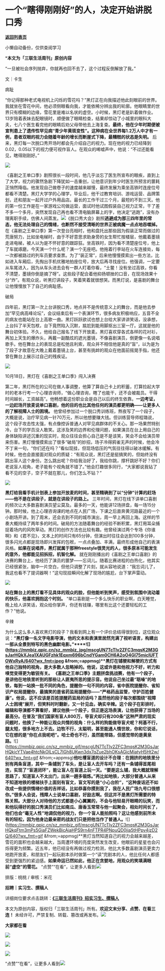 # 一个“瞎得刚刚好”的人，决定开始讲脱口秀

[**返回列表页**](/gzh/三联生活周刊)

小懒自动备份，仅供查阅学习

***本文为「三联生活周刊」原创内容**

  
  

“一旦被社会序列抛弃，你就再也回不去了，这个过程反倒解放了我。”

  
  

文｜卡生

病耻

“你记得那种老式电视机上闪烁的雪花吗？”黑灯正在向我描述他此刻眼前的世界。我就坐在雪花中间，他必须侧眼看向我，才能依稀分辨出我的轮廓。他眼睛里的世界只有模糊的边缘，雪花里是难以名状的虚空。小时候，黑灯老是趴着做作业。13岁陪着表妹去配眼镜时，顺便做了眼睛检查，结果却惊动了小城里的眼科大夫，七八个医生看完他的眼睛后劝父母带他去上海复查。**最终，他在少年时期便被宣判患上了遗传性罕见病“青少年黄斑变性”。这种病在全世界每1.2万人中才有一例，患者双眼的视力会随着年龄的增长而断崖式下降，最糟糕的状态是失明。**
后来，黑灯每一次脱口秀开场时都会先介绍自己的视力。现在他的视力已经降到0.02，0.05以下的视力便可视作盲人。在观众的唏嘘声中，他说：“不过还能看见，瞎得刚刚好。”

![](https://mmbiz.qpic.cn/mmbiz_jpg/c2Sib3Mp7pOP3TwNMZ6gVesFUy1vFnlq2bBBCsaHX2ibs0icB1hxiaHibYVSD67PHVvCsONf6BW8rZwRiclX33Na0qyA/640?wx_fmt=jpeg)

《喜剧之王单口季》剧照很长一段时间，他几乎淡忘了医生所宣布的眼疾，直到上了大学，视力的骤然急剧下降犹如一击重创，让他意识到年少时医生所预言的噩耗正悄然降临。他发现自己做卷子的速度越来越慢，最终发展为乘坐高铁时连座位号都看不清楚。黑灯大学学的心理学，毕业后，他干过教育培训、游戏运营、品牌策划，还和朋友一起开过户外用品店。最长的工作干过三个月，最短的不到三天。他的第一份工作是在一家游戏公司做运营，面试时他试图假装自己视力正常，干了差不多一个多月，突然发现自己再也看不清电脑屏幕上的字，他决定“逃跑”，没有办理离职手续，仿佛人间蒸发。![](https://mmbiz.qpic.cn/mmbiz_jpg/c2Sib3Mp7pOP3TwNMZ6gVesFUy1vFnlq2o73CGyjwHf19MgONMtqoQLofyTHPopbxwdCpqBzfSuic0LvWNoc5xDg/640?wx_fmt=jpeg)《脱口秀大会》剧照**逃避成为那三四年里的常态，他无法处理自己的情绪，也断然不接受清晰的世界正被病魔一点点地吞噬掉。**
在《喜剧之王单口季》第一次登台亮相时，他和盘托出那些因为假装正常而做过的荒唐努力，比如坐电梯时，由于不好意思求助身旁的女生帮忙按楼层，他戴着墨镜走进电梯，被人以为是不怀好意的跟踪狂。坐高铁时，因为看不清楚座位号，他上了车就琢磨，今天演一个什么呢？演一个无座吧。他拖着行李站在火车连接处，每一次都被路过的列车员要求查票。为了“装正常”，后来他慢慢摸索出一些方法，比如进入车厢后，先掏出手机优雅地拍座位号，放大后再寻找座位。他强调，一定要从车尾进入，因为从车头进去会有一群人盯着你看，“土鳖！没有坐过高铁，你看不清楚，墨镜你倒是摘了呀”。这些段子配合着他抑扬顿挫的口音，在现场效果十分“炸”。有观众说，听黑灯讲段子，笑着笑着就很想哭。而黑灯说，是喜剧的舞台让他慢慢放下了自己的病耻感。

破局

四年前，黑灯第一次上台讲脱口秀，地点并不是传统意义上的舞台，而是他去参加“罕见病高峰论坛”，会议结束后有一个表演环节，很多病友积极响应，五音不全的病友也能站在台上高歌一曲。黑灯跃跃欲试也想上台给大家讲讲笑话，没承想，上台抖了半天包袱，台下竟然陷入沉默，尴尬到能用脚抠出三室一厅。这就是他的舞台初体验。不久，他给自己报名了线下开放麦。黑灯喜欢穿各式各样的花衬衫，再加上天生的爆炸头，再戴一副酷炫的遮光墨镜，不像喜剧演员，倒更像一名说唱歌手。他在舞台上的表现总是松弛且利索，观众并不相信他是真的“盲”，以为是为了段子才故意在大晚上戴着墨镜上台，甚至有挑衅的观众在他面前摇晃手指，他还曾在舞台上展示过自己的残疾证。

![](https://mmbiz.qpic.cn/sz_mmbiz_jpg/mscgUN7TcTIv2ZFC3mqsK2M3GsJarHQkzmBTjsc8hiaicZy2KdbGj1iaLU0Lk5kWoonBPiaAycR5Z7icwbicuPHFkGWw/640?wx_fmt=jpeg&from;=appmsg)

10月18日，黑灯在《喜剧之王单口季》闯入决赛

第二年，黑灯所在的公司在做人事调整，他算了算自己卡上的积蓄，打算捡起大学时的老本行考一个心理咨询师，“做心理咨询，瞎了也能干，还不会被裁员。干得时间越长，工资越高”。他畅想着这份职业会是自己以后的终生依靠。**一边考证，一边赶场开放麦说单口喜剧，他的目的也比其他任何的演员都更明确——让更多人的了解视障人士的困境。**
他曾经参加过一个脱口秀训练班，熬夜写了一个段子，大概是说，治疗罕见病一针70万元，所以他想要赚大钱。但训练营导师程璐说，这个段子攻击性太强，有点像控诉普通人对罕见病群体的不关心。那一场果然特别冷，台下的学员没人敢笑。这涉及笑的边界和伦理问题，如果演员在台上用自己的身体缺陷讲述沉重的现实时，观众往往会担心自己是不是该笑，笑会不会给演员带来伤害。黑灯慢慢摸索出了很多“破局”的妙招，场子冷得鸦雀无声的时候，他会冷不丁来一句，“你们还在吗？”看似现挂，但现场低压的气氛往往得以破冰缓解。有时候，他也会直接面对观众的质疑：“有观众说，黑灯还是挺搞笑的，但始终没有跳出盲人这个身份。怎么跳出呢？你给我治好了，我给你跳，撑杆跳好不好？你们老说盲人视角，老子能有个视角就不错了。”他会打趣很多同行，“大家都说我钻了看不见的空子，空子不就在那儿，你们怎么不钻？”

![](https://mmbiz.qpic.cn/mmbiz_jpg/c2Sib3Mp7pOP3TwNMZ6gVesFUy1vFnlq2LcrSABLMkV5gXezsAolwGsFR9Gib42OkqhEianxLJI08AwDhtYNrqsSw/640?wx_fmt=jpeg)

**黑灯给我看手机计划表上参加开放麦的时间，甚至精确到了以“分钟”计算的赶场——他不是在讲段子，就是在讲段子的路上。**
三年时间，黑灯在线下讲单口喜剧的频次让大多数喜剧演员望尘莫及。最多的一天，他能讲12场拼盘，每一场15分钟。那时候，他上心理咨询课的地点在人民广场，下课之后直奔黄河路最近的一个小剧场开讲。到了周末，还会去到不同的城市演出，周一早上再回上海。这样的节奏大概持续了两年多的时间。破局的方法随着舞台的经验不断积累，黑灯用耳朵捕捉着场内的风吹草动。黑灯的创作方法也比较有趣。他曾经演过两个专场《你谁啊》和《君不见》，文本上的时间只有65分钟，但演出时往往会达到100多分钟，很多闪光点都是现场即兴发挥的包袱，一点点叠加、丰满，最终形成他自己的表演风格。**如果在说唱界，黑灯就属于那种freestyle很灵光的人，很多原本可能发生的意外，他都能见招拆招，机智化解。**
就在刚刚播出的《喜剧之王单口喜剧》的决赛的舞台上，他经历了演员的噩梦——忘词儿。随着比赛进程的白热化，他其实已经很紧张，脑中一片空白，但他只调整了片刻，就从容地说道：“我忘词儿了，我这也看不了提词器啊！”这句现挂瞬间化解了现场的尴尬，台下掌声雷动。

![](https://mmbiz.qpic.cn/mmbiz_jpg/c2Sib3Mp7pOP3TwNMZ6gVesFUy1vFnlq27aYGumSFGPknnGfOXmPoAQXlNzYzBxt1QSxibQHKxk6f7MkqxNuW8zg/640?wx_fmt=jpeg)

**站在舞台上的黑灯看不见具体的观众的脸，但他能听到笑声，感受到氛围中流动着的快乐，他喜欢拥抱这个时刻。**
“单口喜剧是一个多么快乐的职业啊，白天睡觉，晚上给人讲笑话，观众给你掌声，你还有钱赚，哪里有比这个还要轻松的工作？”他说。

辛辣

为什么这么多人喜欢黑灯的段子？我看到网上有一个评价总结得很到位，这位观众说：**“黑灯像一名文字电影导演，他的文本和表演里居然充满了视听语言，构建出一部从全景到特写的黑色幽默电影。”****![](https://mmbiz.qpic.cn/sz_mmbiz_jpg/mscgUN7TcTIv2ZFC3mqsK2M3GsJarHQkXJea1XAUGFzhk1Eqxm696bCndYGam0CH6A2oO4GI75miclUFTOWxRyA/640?wx_fmt=jpeg
&from;=appmsg)****黑灯在铺梗和解梗的方式有他自己独特的视角，是大多数人忽略掉的。他说，这或许是和他视力不好，听力和嗅觉变得更为敏锐有关。**
《喜剧之王单口季》主题拼盘挑战赛，他有一个段子，是讲他在地铁里听到的那些让人匪夷所思的提示音。他说自己坐过最“聒噪”的地铁，每到一站换一批不同的角色，提醒你一句不同的内容，省中医院提醒你、省知识产权局提醒你，最搞笑的是省药监局提醒你——“严格药品监管，守护百姓健康”。他说，这不应该是百姓提醒药监局的话吗？虽然他的段子每次都围绕“视障人士困境”展开，但笑料时时翻新，又一针见血，确实辛辣。这个段子在彩排时，编辑和导演都不算看好，建议他换一个段子，但正是这场表演，让他获得了当场的最高分。在普及“我们国家有盲人800万，导盲犬却只有200条”这种严肃的现实问题时，他换了一种能让观众共情的视角：什么样的狗能做导盲犬呢？柯基不行，腿太短，很多地方上不去。边牧不行，太聪明，甚至能通人情世故，你和它说话，它在想的是“你在点我呢吧”。哈士奇也不行，虽然能带路，但感觉带的是黄泉路。**![](https://mmbiz.qpic.cn/sz_mmbiz_gif/mscgUN7TcTIv2ZFC3mqsK2M3GsJarHQkicYTVae4htcNkOlLsCL7lGh8UKwn3dx7qZue2bhOKsAGicMiatyH5Ht2w/640?wx_fmt=gif
&from;=appmsg)**他吐槽盲道的设计不合理：在拥挤的地铁里分别有两条盲道，其中一条铺到了车头，是让盲人去开车吗？还有一条铺得首尾相连，实现了“盲道闭环”，能让盲人在盲道上玩一天。“要是这么铺，我大概就理解思路了，知道盲人不太出门，出来一趟多锻炼。”再比如地铁，大部分普通人从来不知道地铁的楼梯扶手上面刻有盲文，盲文写的是“小心台阶”，“这种废话还不如改成一些提供情绪价值的吉祥话，比如恭喜你摸到我了，我在人民广场九号口很想你。”很多人会说，残障人士说单口喜剧，好励志啊。但这并不是黑灯所需要的特殊关照。大部分人对待他的方式都是小心翼翼的，不会与他轻易开眼睛的玩笑，而和他玩得好的脱口秀演员们比如南瓜、唐香玉常常与他一起聚会，相处时间长了，他们也会“毫无人性”地调侃他的视力，你一个盲人能拍照吗？这让他感到前所未有的轻松，因为他身边最亲密的战友们只是把他当作了普通人。**![](https://mmbiz.qpic.cn/sz_mmbiz_gif/mscgUN7TcTIv2ZFC3mqsK2M3GsJarHQkqFtm3mPs5GiaFZWekBicAiaHPS9rn4nFTPR4PNpuQD0jia5tHPpv4jzD2Q/640?wx_fmt=gif
&from;=appmsg)**黑灯当然知道自己的视力会越来越差，雪花的面积也会越来越大，当周遭环境的亮度突然发生改变，他眼前的星星也会闪烁得更为频繁。近五年，他已经没有再做过视力检测，他比大多数喜剧演员更卖力地跑开放麦，和朋友们一起玩剧本杀时做第一个“读”完剧本的人，他比任何人都感受到更强烈的紧迫感。**如果命运已然如此，他正在贪婪地，用观众的笑填满眼前“虚空”的雪花。**
“点赞”“在看”，让更多人看到![](https://mmbiz.qpic.cn/mmbiz_gif/c2Sib3Mp7pON9hkSZwdTibRHNZSMPyiapUCHJwlyoZVBC3SfmPmF0VKjkm3NiaToQloHFJ6icyicqZnqgXp6pSQJt5gg/640?wx_fmt=gif&from;=appmsg&wxfrom;=5&wx;_lazy=1&tp;=webp)  
  
  
  
  
  

排版：桃桃 / 审核：米花

  
**招聘｜实习生、撰稿人**  

详细岗位要求点击跳转：[**《三联生活周刊》招实习生、撰稿人**](http://mp.weixin.qq.com/s?__biz=MTc5MTU3NTYyMQ==&mid=2651136871&idx=3&sn=f1c0777fe9d31881e5dfca68ebc2937f&chksm=5907324d6e70bb5b3546dfe1c7b31b5fe05664bebbf36356ba9a1a352e0678444cad62875ad4&scene=21#wechat_redirect)

本文为原创内容，版权归「三联生活周刊」所有。**欢迎文末分享、点赞、在看三连！**
未经许可，严禁复制、转载、篡改或再发布。![](https://mmbiz.qpic.cn/sz_mmbiz_png/Gg7Qtoh7Aic9ZTmAdCc80b4nD7xicgPt863QWU7oNswDx19XrjfTtSl8QwatY2EEZGuNd1WRRiapDZjcDhTnNYmBg/640?wx_fmt=other&wxfrom;=5&wx;_lazy=1&wx;_co=1&retryload;=1&tp;=webp)

**大家都在看**

  
[![](https://mmbiz.qpic.cn/mmbiz_png/c2Sib3Mp7pOMI20eYB8oSD0Ql9BzqBib3Vs44qerPreVGkQNo8bFU1AWu7nvTR2H9E2rWyn0DMjA9azOzEYtPwQw/640?wx_fmt=other&from;=appmsg&wxfrom;=5&wx;_lazy=1&wx;_co=1&tp;=webp)](http://mp.weixin.qq.com/s?__biz=MTc5MTU3NTYyMQ==&mid=2651452894&idx=1&sn=a6943537de8b5e7bd95620f80540bec0&chksm=590be4f46e7c6de2996b3123ee84018c87827cba8b1eebe4e3cb3c2f38cf18e4c9ba8c14492b&scene=21#wechat_redirect)  

![](https://mmbiz.qpic.cn/sz_mmbiz_png/Gg7Qtoh7Aic9ZTmAdCc80b4nD7xicgPt86k1kgpU51hWCHjV92ryhVW35PLCvLhxLw9XDhXjgeDyZhHSx5EbRcfg/640?wx_fmt=other&wxfrom;=5&wx;_lazy=1&wx;_co=1&retryload;=1&tp;=webp)

  
[![](https://mmbiz.qpic.cn/mmbiz_jpg/c2Sib3Mp7pONuwrdetOsWUZLdDE1J39mLibBBe0vPzCKS1topq8p9JgG9O86KDCNS3SZl7Paa1d80gvHIBg9C0cw/640?wx_fmt=other&from;=appmsg&wxfrom;=5&wx;_lazy=1&wx;_co=1&tp;=webp)]()  
  
“点赞”“在看”，让更多人看到![](https://mmbiz.qpic.cn/mmbiz_gif/c2Sib3Mp7pON9hkSZwdTibRHNZSMPyiapUCHJwlyoZVBC3SfmPmF0VKjkm3NiaToQloHFJ6icyicqZnqgXp6pSQJt5gg/640?wx_fmt=gif&from;=appmsg&wxfrom;=5&wx;_lazy=1&tp;=webp)


